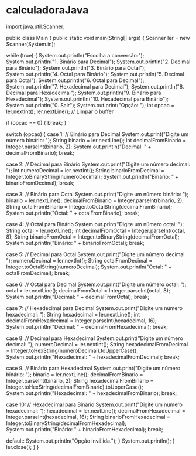 # calculadoraJava

import java.util.Scanner;

public class Main {
public static void main(String[] args) {
Scanner ler = new Scanner(System.in);

while (true) {
System.out.println("Escolha a conversão:");
System.out.println("1. Binário para Decimal");
System.out.println("2. Decimal para Binário");
System.out.println("3. Binário para Octal");
System.out.println("4. Octal para Binário");
System.out.println("5. Decimal para Octal");
System.out.println("6. Octal para Decimal");
System.out.println("7. Hexadecimal para Decimal");
System.out.println("8. Decimal para Hexadecimal");
System.out.println("9. Binário para Hexadecimal");
System.out.println("10. Hexadecimal para Binário");
System.out.println("0. Sair");
System.out.print("Opção: ");
int opcao = ler.nextInt();
ler.nextLine(); // Limpar o buffer

if (opcao == 0) {
break;
}

switch (opcao) {
case 1: // Binário para Decimal
System.out.print("Digite um número binário: ");
String binario = ler.nextLine();
int decimalFromBinario = Integer.parseInt(binario, 2);
System.out.println("Decimal: " + decimalFromBinario);
break;

case 2: // Decimal para Binário
System.out.print("Digite um número decimal: ");
int numeroDecimal = ler.nextInt();
String binarioFromDecimal = Integer.toBinaryString(numeroDecimal);
System.out.println("Binário: " + binarioFromDecimal);
break;

case 3: // Binário para Octal
System.out.print("Digite um número binário: ");
binario = ler.nextLine();
decimalFromBinario = Integer.parseInt(binario, 2);
String octalFromBinario = Integer.toOctalString(decimalFromBinario);
System.out.println("Octal: " + octalFromBinario);
break;

case 4: // Octal para Binário
System.out.print("Digite um número octal: ");
String octal = ler.nextLine();
int decimalFromOctal = Integer.parseInt(octal, 8);
String binarioFromOctal = Integer.toBinaryString(decimalFromOctal);
System.out.println("Binário: " + binarioFromOctal);
break;

case 5: // Decimal para Octal
System.out.print("Digite um número decimal: ");
numeroDecimal = ler.nextInt();
String octalFromDecimal = Integer.toOctalString(numeroDecimal);
System.out.println("Octal: " + octalFromDecimal);
break;

case 6: // Octal para Decimal
System.out.print("Digite um número octal: ");
octal = ler.nextLine();
decimalFromOctal = Integer.parseInt(octal, 8);
System.out.println("Decimal: " + decimalFromOctal);
break;

case 7: // Hexadecimal para Decimal
System.out.print("Digite um número hexadecimal: ");
String hexadecimal = ler.nextLine();
int decimalFromHexadecimal = Integer.parseInt(hexadecimal, 16);
System.out.println("Decimal: " + decimalFromHexadecimal);
break;

case 8: // Decimal para Hexadecimal
System.out.print("Digite um número decimal: ");
numeroDecimal = ler.nextInt();
String hexadecimalFromDecimal = Integer.toHexString(numeroDecimal).toUpperCase();
System.out.println("Hexadecimal: " + hexadecimalFromDecimal);
break;

case 9: // Binário para Hexadecimal
System.out.print("Digite um número binário: ");
binario = ler.nextLine();
decimalFromBinario = Integer.parseInt(binario, 2);
String hexadecimalFromBinario = Integer.toHexString(decimalFromBinario).toUpperCase();
System.out.println("Hexadecimal: " + hexadecimalFromBinario);
break;

case 10: // Hexadecimal para Binário
System.out.print("Digite um número hexadecimal: ");
hexadecimal = ler.nextLine();
decimalFromHexadecimal = Integer.parseInt(hexadecimal, 16);
String binarioFromHexadecimal = Integer.toBinaryString(decimalFromHexadecimal);
System.out.println("Binário: " + binarioFromHexadecimal);
break;

default:
System.out.println("Opção inválida.");
}
System.out.println();
}
ler.close();
}
}
